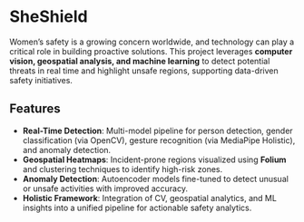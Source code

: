 # SheShield

Women’s safety is a growing concern worldwide, and technology can play a critical role in building proactive solutions. This project leverages **computer vision, geospatial analysis, and machine learning** to detect potential threats in real time and highlight unsafe regions, supporting data-driven safety initiatives.

##  Features

* **Real-Time Detection**: Multi-model pipeline for person detection, gender classification (via OpenCV), gesture recognition (via MediaPipe Holistic), and anomaly detection.
* **Geospatial Heatmaps**: Incident-prone regions visualized using **Folium** and clustering techniques to identify high-risk zones.
* **Anomaly Detection**: Autoencoder models fine-tuned to detect unusual or unsafe activities with improved accuracy.
* **Holistic Framework**: Integration of CV, geospatial analytics, and ML insights into a unified pipeline for actionable safety analytics.
